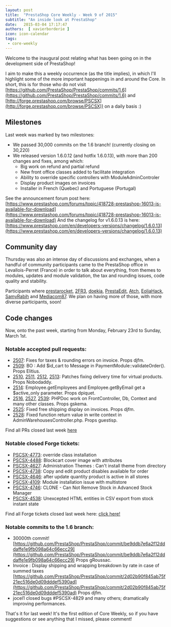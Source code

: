 ```yaml
---
layout: post
title:  "PrestaShop Core Weekly - Week 9 of 2015"
subtitle: "An inside look at PrestaShop"
date:   2015-03-04 17:17:47
authors:  [ xavierborderie ]
icon: icon-calendar
tags:
 - core-weekly
---
```


Welcome to the inaugural post relating what has been going on in the development side of PrestaShop!

I aim to make this a weekly occurrence (as the title implies), in which I'll highlight some of the more important happenings in and around the Core.
In short, this is for those who do not visit [https://github.com/PrestaShop/PrestaShop/commits/1.6](https://github.com/PrestaShop/PrestaShop/commits/1.6) and [http://forge.prestashop.com/browse/PSCSX](http://forge.prestashop.com/browse/PSCSX)) on a daily basis :)


## Milestones

Last week was marked by two milestones:

* We passed 30,000 commits on the 1.6 branch! (currently closing on 30,220)
* We released version 1.6.0.12 (and hotfix 1.6.0.13), with more than 200 changes and fixes, among which:
	* Big work on refund and partial refund
	* New front office classes added to facilitate integration
	* Ability to override specific controllers with ModuleAdminControler
	* Display product images on invoices
	* Installer in French (Quebec) and Portuguese (Portugal)

See the announcement forum post here: [https://www.prestashop.com/forums/topic/418728-prestashop-16013-is-available-for-download](https://www.prestashop.com/forums/topic/418728-prestashop-16013-is-available-for-download)
And the changelog for v1.6.0.13 is here: [https://www.prestashop.com/en/developers-versions/changelog/1.6.0.13](https://www.prestashop.com/en/developers-versions/changelog/1.6.0.13)


## Community day

Thursday was also an intense day of discussions and exchanges, when a handful of community participants came to the PrestaShop office in Levallois-Perret (France) in order to talk about everything, from themes to modules, updates and module validation, the tax and rounding issues,  code quality and stability.

Participants where [prestarocket](https://www.prestashop.com/forums/user/343354-prestarocket/), [2FR3](https://www.prestashop.com/forums/user/296243-2fr3/), [doekia](https://www.prestashop.com/forums/user/41515-doekia/), [PrestaEdit](https://www.prestashop.com/forums/user/103589-j-danse/), [Atch](https://www.prestashop.com/forums/user/16609-atch/), [EoliaHack](https://www.prestashop.com/forums/user/241780-eolia/), [SamyRabih](https://www.prestashop.com/forums/user/186884-samy_r/) and [Mediacom87](https://www.prestashop.com/forums/user/672955-mediacom87/).
We plan on having more of those, with more diverse participants, soon!


## Code changes

Now, onto the past week, starting from Monday, February 23rd to Sunday, March 1st.


### Notable accepted pull requests:

* [2507](https://github.com/PrestaShop/PrestaShop/pull/2507): Fixes for taxes & rounding errors on invoice. Props djfm.
* [2509](https://github.com/PrestaShop/PrestaShop/pull/2509): BO : Add $id_cart to Message in PaymentModule::validateOrder(). Props Elitius.
* [2510](https://github.com/PrestaShop/PrestaShop/pull/2510), [2511](https://github.com/PrestaShop/PrestaShop/pull/2511), [2512](https://github.com/PrestaShop/PrestaShop/pull/2512), [2513](https://github.com/PrestaShop/PrestaShop/pull/2513): Patches fixing delivery time for virtual products. Props Nobodaddy.
* [2514](https://github.com/PrestaShop/PrestaShop/pull/2514): Employee.getEmployees and Employee.getByEmail get a $active_only parameter. Props dpiquet.
* [2516](https://github.com/PrestaShop/PrestaShop/pull/2516), [2527](https://github.com/PrestaShop/PrestaShop/pull/2527), [2539](https://github.com/PrestaShop/PrestaShop/pull/2539): PHPDoc work on FrontController, Db, Context and many other classes. Props gskema.
* [2525](https://github.com/PrestaShop/PrestaShop/pull/2525): Fixed free shipping display on invoices. Props djfm.
* [2528](https://github.com/PrestaShop/PrestaShop/pull/2528): Fixed function return value in write context in AdminWarehousesController.php. Props guestisp.

Find all PRs closed last week [here](https://github.com/PrestaShop/PrestaShop/pulls?q=is%3Apr+merged%3A%3E2015-03-02+is%3Aclosed)


### Notable closed Forge tickets:

* [PSCSX-4773](http://forge.prestashop.com/browse/PSCSX-4773): override class installation
* [PSCSX-4488](http://forge.prestashop.com/browse/PSCSX-4488): Blockcart cover image with attributes
* [PSCSX-4627](http://forge.prestashop.com/browse/PSCSX-4627): Administration Themes : Can't install theme from directory
* [PSCSX-4738](http://forge.prestashop.com/browse/PSCSX-4738): Copy and edit product disables available for order
* [PSCSX-4646](http://forge.prestashop.com/browse/PSCSX-4646): after update quantity product is active in all stores
* [PSCSX-4109](http://forge.prestashop.com/browse/PSCSX-4109): Module installation issue with multistore
* [PSCSX-4746](http://forge.prestashop.com/browse/PSCSX-4746): CLONE - Can Not Remove Stock in Advanced Stock Manager
* [PSCSX-4538](http://forge.prestashop.com/browse/PSCSX-4538): Unexcepted HTML entities in CSV export from stock instant state

Find all Forge tickets closed last week here: [click here!](http://forge.prestashop.com/browse/PSCSX-4775?jql=project%20%3D%20PSCSX%20AND%20status%20in%20%28Resolved%2C%20Closed%29%20AND%20resolution%20in%20%28Fixed%2C%20Done%29%20AND%20resolved%20%3E%3D%202015-03-02%20AND%20resolved%20%3C%3D%202015-03-08%20ORDER%20BY%20updated%20DESC)


### Notable commits to the 1.6 branch:

* 30000th commit! [https://github.com/PrestaShop/PrestaShop/commit/be9ddb7e6a2f12dddaffe1e9fb098a64c66ecc29](https://github.com/PrestaShop/PrestaShop/commit/be9ddb7e6a2f12dddaffe1e9fb098a64c66ecc29) Props gRoussac.
* Invoice : Display shipping and wrapping breakdown by rate in case of summed taxes [https://github.com/PrestaShop/PrestaShop/commit/2d02b90f845ab75f21ec516de0d09dddef5390ad](https://github.com/PrestaShop/PrestaShop/commit/2d02b90f845ab75f21ec516de0d09dddef5390ad) Props djfm.
* jocel1 closed bugs #PSCSX-4829 and many others; dramatically improving performances.


That's it for last week!
It's the first edition of Core Weekly, so if you have suggestions or see anything that I missed, please comment!
